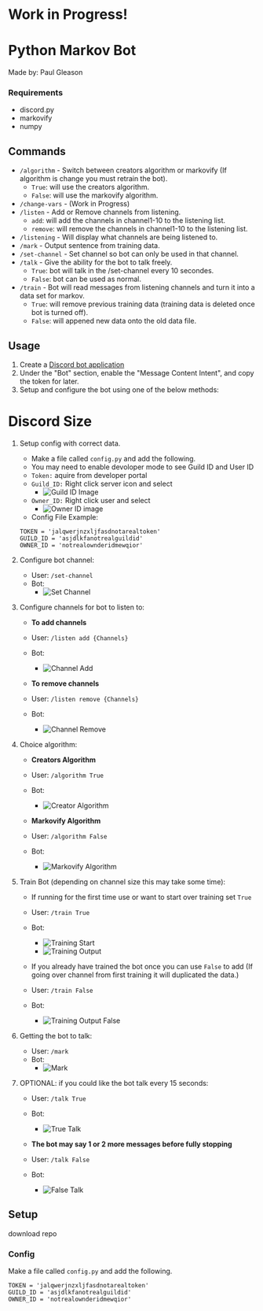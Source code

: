 # Work in Progress!

# Python Markov Bot
Made by: Paul Gleason

### Requirements
* discord.py
* markovify
* numpy

## Commands
* `/algorithm` - Switch between creators algorithm or markovify (If algorithm is change you must retrain the bot).
    * `True`: will use the creators algorithm.
    * `False`: will use the markovify algorithm.
* `/change-vars` - (Work in Progress)
* `/listen` - Add or Remove channels from listening.
    * `add`: will add the channels in channel1-10 to the listening list.
    * `remove`: will remove the channels in channel1-10 to the listening list.
* `/listening` - Will display what channels are being listened to.
* `/mark` - Output sentence from training data.
* `/set-channel` - Set channel so bot can only be used in that channel.
* `/talk` - Give the ability for the bot to talk freely.
    * `True`: bot will talk in the /set-channel every 10 secondes.
    * `False`: bot can be used as normal.
* `/train` - Bot will read messages from listening channels and turn it into a data set for markov.
    * `True`: will remove previous training data (training data is deleted once bot is turned off). 
    * `False`: will appened new data onto the old data file.  

## Usage
1. Create a [Discord bot application](https://discordapp.com/developers/applications/)
2. Under the "Bot" section, enable the "Message Content Intent", and copy the token for later.
3. Setup and configure the bot using one of the below methods:

# Discord Size
1. Setup config with correct data.
    * Make a file called `config.py` and add the following.
    * You may need to enable devoloper mode to see Guild ID and User ID
    * `Token:` aquire from developer portal
    * `Guild_ID:` Right click server icon and select 
        * ![Guild ID Image](img/Guild_ID.png) 
    * `Owner_ID:` Right click user and select 
        * ![Owner ID image](img/Owner_ID.png)
    * Config File Example:
    ```
    TOKEN = 'jalqwerjnzxljfasdnotarealtoken'
    GUILD_ID = 'asjdlkfanotrealguildid'
    OWNER_ID = 'notrealownderidmewqior'
    ```

2. Configure bot channel:
    * User: `/set-channel`
    * Bot:
        * ![Set Channel](img/set-channel.png)

3. Configure channels for bot to listen to:
    * **To add channels**
    * User: `/listen add {Channels}`
    * Bot:
        * ![Channel Add](img/listen%20add.png)

    * **To remove channels**
    * User: `/listen remove {Channels}`
    * Bot:
        * ![Channel Remove](img/listen%20remove.png)

4. Choice algorithm:
    * **Creators Algorithm**
    * User: `/algorithm True`
    * Bot:
        * ![Creator Algorithm](img/algorithm%20true.png)

    * **Markovify Algorithm**
    * User: `/algorithm False`
    * Bot:
        * ![Markovify Algorithm](img/algorithm%20false.png)

5. Train Bot (depending on channel size this may take some time):
    * If running for the first time use or want to start over training set `True`

    * User: `/train True`
    * Bot:
        * ![Training Start](img/Train%20Start.png)
        * ![Training Output](img/training%20output.png)

    * If you already have trained the bot once you can use `False` to add (If going over channel from first training it will duplicated the data.)
    * User: `/train False`
    * Bot:
        * ![Training Output False](img/training%20output%20false.png)

6. Getting the bot to talk:
    * User: `/mark`
    * Bot:
        * ![Mark](img/mark.png)
    
7. OPTIONAL: if you could like the bot talk every 15 seconds:
    * User: `/talk True`
    * Bot:
        * ![True Talk](img/talk%20true.png)

    * **The bot may say 1 or 2 more messages before fully stopping**
    * User: `/talk False`
    * Bot:
        * ![False Talk](img/talk%20false.png)

## Setup
download repo

### Config
Make a file called `config.py` and add the following.
```
TOKEN = 'jalqwerjnzxljfasdnotarealtoken'
GUILD_ID = 'asjdlkfanotrealguildid'
OWNER_ID = 'notrealownderidmewqior'
```